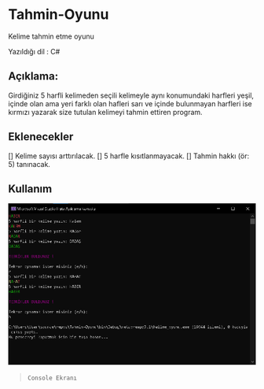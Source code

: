 # Tahmin-Oyunu
Kelime tahmin etme oyunu

Yazıldığı dil : C#

## Açıklama:
Girdiğiniz 5 harfli kelimeden seçili kelimeyle aynı konumundaki harfleri yeşil, içinde olan ama yeri farklı olan hafleri sarı ve içinde bulunmayan harfleri ise kırmızı yazarak size tutulan kelimeyi tahmin ettiren program.


## Eklenecekler
[] Kelime sayısı arttırılacak.
[] 5 harfle kısıtlanmayacak.
[] Tahmin hakkı (ör: 5) tanınacak.


## Kullanım

![Console Ekranı](https://github.com/Hamza-Eren/Tahmin-Oyunu/blob/main/kullanım/ornek.png)
> `Console Ekranı`
